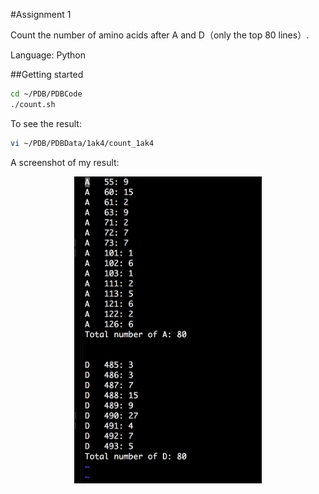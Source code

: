 #Assignment 1

Count the number of amino acids after A and D（only the top 80 lines）.

Language: Python

##Getting started
```bash
cd ~/PDB/PDBCode
./count.sh
```

To see the result:

```bash
vi ~/PDB/PDBData/1ak4/count_1ak4
```
A screenshot of my result:

<p align="center">
<img src="https://raw.githubusercontent.com/MIALAB-RUC/2019-fall-Bioinformatics-ML/master/homework/answer_1/my%20result.png"title="My result"width="300">
</p>
